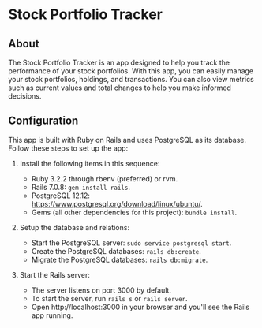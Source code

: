 # Stock Portfolio Tracker

## About

The Stock Portfolio Tracker is an app designed to help you track the performance of your stock portfolios. With this app, you can easily manage your stock portfolios, holdings, and transactions. You can also view metrics such as current values and total changes to help you make informed decisions.

## Configuration

This app is built with Ruby on Rails and uses PostgreSQL as its database. Follow these steps to set up the app:

1. Install the following items in this sequence:

   - Ruby 3.2.2 through rbenv (preferred) or rvm.
   - Rails 7.0.8: `gem install rails`.
   - PostgreSQL 12.12: https://www.postgresql.org/download/linux/ubuntu/.
   - Gems (all other dependencies for this project): `bundle install`.

2. Setup the database and relations:

   - Start the PostgreSQL server: `sudo service postgresql start`.
   - Create the PostgreSQL databases: `rails db:create`.
   - Migrate the PostgreSQL databases: `rails db:migrate`.

3. Start the Rails server:

   - The server listens on port 3000 by default.
   - To start the server, run `rails s` or `rails server`.
   - Open http://localhost:3000 in your browser and you'll see the Rails app running.

